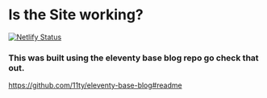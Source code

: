 # Is the Site working?
[![Netlify Status](https://api.netlify.com/api/v1/badges/5d32c266-4327-4652-9bc1-b719a4c6b5e8/deploy-status)](https://app.netlify.com/sites/dumasymptotedotcom/deploys)




### This was built using the eleventy base blog repo go check that out.
https://github.com/11ty/eleventy-base-blog#readme
